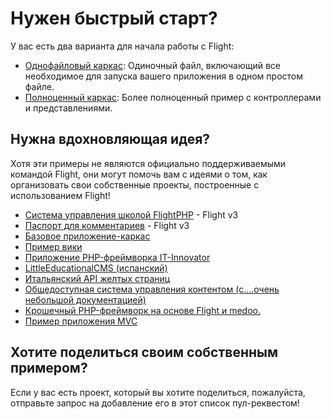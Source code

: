 # Нужен быстрый старт?

У вас есть два варианта для начала работы с Flight:

- [Однофайловый каркас](https://github.com/flightphp/skeleton-simple): Одиночный файл, включающий все необходимое для запуска вашего приложения в одном простом файле.
- [Полноценный каркас](https://github.com/flightphp/skeleton): Более полноценный пример с контроллерами и представлениями.

## Нужна вдохновляющая идея?

Хотя эти примеры не являются официально поддерживаемыми командой Flight, они могут помочь вам с идеями о том, как организовать свои собственные проекты, построенные с использованием Flight!

- [Система управления школой FlightPHP](https://github.com/krmu/FlightPHP_School) - Flight v3
- [Паспорт для комментариев](https://github.com/n0nag0n/commie2) - Flight v3
- [Базовое приложение-каркас](https://github.com/markhughes/flight-skeleton)
- [Пример вики](https://github.com/Skayo/FlightWiki)
- [Приложение PHP-фреймворка IT-Innovator](https://github.com/itinnovator/myphp-app)
- [LittleEducationalCMS (испанский)](https://github.com/casgin/LittleEducationalCMS)
- [Итальянский API желтых страниц](https://github.com/chiccomagnus/PGAPI)
- [Общедоступная система управления контентом (с....очень небольшой документацией)](https://github.com/recepuncu/cms)
- [Крошечный PHP-фреймворк на основе Flight и medoo.](https://github.com/ycrao/tinyme)
- [Пример приложения MVC](https://github.com/paddypei/Flight-MVC)

## Хотите поделиться своим собственным примером?

Если у вас есть проект, который вы хотите поделиться, пожалуйста, отправьте запрос на добавление его в этот список пул-реквестом!